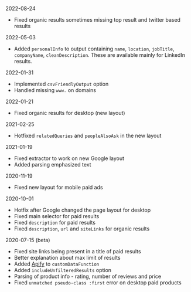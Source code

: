 2022-08-24
- Fixed organic results sometimes missing top result and twitter based results

2022-05-03
- Added `personalInfo` to output containing `name`, `location`, `jobTitle`, `companyName`, `cleanDescription`. These are available mainly for LinkedIn results.

2022-01-31
- Implemented `csvFriendlyOutput` option
- Handled missing `www.` on domains

2022-01-21
- Fixed organic results for desktop (new layout)

2021-02-25
- Hotfixed `relatedQueries` and `peopleAlsoAsk` in the new layout

2021-01-19
- Fixed extractor to work on new Google layout
- Added parsing emphasized text

2020-11-19
- Fixed new layout for mobile paid ads

2020-10-01
- Hotfix after Google changed the page layout for desktop
- Fixed main selector for paid results
- Fixed `description` for paid results
- Fixed `description`, `url` and `siteLinks` for organic results

2020-07-15 (beta)
- Fixed site links being present in a title of paid results
- Better explanation about max limit of results
- Added [Apify](https://sdk.apify.com/docs/api/apify) to `customDataFunction`
- Added `includeUnfilteredResults` option
- Parsing of product info - rating, number of reviews and price
- Fixed `unmatched pseudo-class :first` error on desktop paid products
